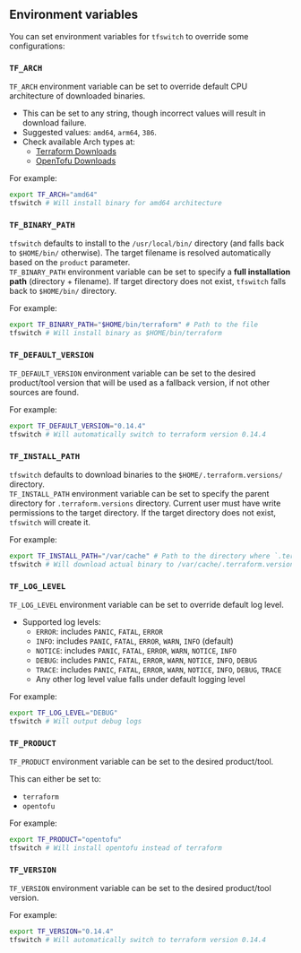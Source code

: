 <!-- markdownlint-disable MD041 -->

## Environment variables

You can set environment variables for `tfswitch` to override some configurations:

### `TF_ARCH`

`TF_ARCH` environment variable can be set to override default CPU architecture
of downloaded binaries.

- This can be set to any string, though incorrect values will result in
  download failure.
- Suggested values: `amd64`, `arm64`, `386`.
- Check available Arch types at:
  - [Terraform Downloads](https://releases.hashicorp.com/terraform/)
  - [OpenTofu Downloads](https://get.opentofu.org/tofu/)

For example:

```bash
export TF_ARCH="amd64"
tfswitch # Will install binary for amd64 architecture
```

### `TF_BINARY_PATH`

`tfswitch` defaults to install to the `/usr/local/bin/` directory (and falls
back to `$HOME/bin/` otherwise). The target filename is resolved automatically
based on the `product` parameter.  
`TF_BINARY_PATH` environment variable can be set to specify a **full
installation path** (directory + filename). If target directory does not exist,
`tfswitch` falls back to `$HOME/bin/` directory.

For example:

```bash
export TF_BINARY_PATH="$HOME/bin/terraform" # Path to the file
tfswitch # Will install binary as $HOME/bin/terraform
```

### `TF_DEFAULT_VERSION`

`TF_DEFAULT_VERSION` environment variable can be set to the desired product/tool
version that will be used as a fallback version, if not other sources are
found.

For example:

```bash
export TF_DEFAULT_VERSION="0.14.4"
tfswitch # Will automatically switch to terraform version 0.14.4
```

### `TF_INSTALL_PATH`

`tfswitch` defaults to download binaries to the `$HOME/.terraform.versions/`
directory.  
`TF_INSTALL_PATH` environment variable can be set to specify the parent
directory for `.terraform.versions` directory. Current user must have write
permissions to the target directory. If the target directory does not exist,
`tfswitch` will create it.

For example:

```bash
export TF_INSTALL_PATH="/var/cache" # Path to the directory where `.terraform.versions` directory resides
tfswitch # Will download actual binary to /var/cache/.terraform.versions/
```

### `TF_LOG_LEVEL`

`TF_LOG_LEVEL` environment variable can be set to override default log level.

- Supported log levels:
  - `ERROR`: includes `PANIC`, `FATAL`, `ERROR`
  - `INFO`: includes `PANIC`, `FATAL`, `ERROR`, `WARN`, `INFO` (default)
  - `NOTICE`: includes `PANIC`, `FATAL`, `ERROR`, `WARN`, `NOTICE`, `INFO`
  - `DEBUG`: includes `PANIC`, `FATAL`, `ERROR`, `WARN`, `NOTICE`, `INFO`, `DEBUG`
  - `TRACE`: includes `PANIC`, `FATAL`, `ERROR`, `WARN`, `NOTICE`, `INFO`, `DEBUG`, `TRACE`
  - Any other log level value falls under default logging level

For example:

```bash
export TF_LOG_LEVEL="DEBUG"
tfswitch # Will output debug logs
```

### `TF_PRODUCT`

`TF_PRODUCT` environment variable can be set to the desired product/tool.

This can either be set to:

- `terraform`
- `opentofu`

For example:

```bash
export TF_PRODUCT="opentofu"
tfswitch # Will install opentofu instead of terraform
```

### `TF_VERSION`

`TF_VERSION` environment variable can be set to the desired product/tool version.

For example:

```bash
export TF_VERSION="0.14.4"
tfswitch # Will automatically switch to terraform version 0.14.4
```
